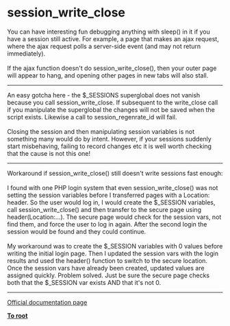 # session_write_close



You can have interesting fun debugging anything with sleep() in it if you have a session still active.  For example, a page that makes an ajax request, where the ajax request polls a server-side event (and may not return immediately).<br><br>If the ajax function doesn&apos;t do session_write_close(), then your outer page will appear to hang, and opening other pages in new tabs will also stall.  

---

An easy gotcha here - the $_SESSIONS superglobal does not vanish because you call session_write_close.  If subsequent to the write_close call if you manipulate the superglobal the changes will not be saved when the script exists.  Likewise a call to session_regenrate_id will fail.<br><br>Closing the session and then manipulating session variables is not something many would do by intent.  However, if your sessions suddenly start misbehaving, failing to record changes etc it is well worth checking that the cause is not this one!  

---

Workaround if session_write_close() still doesn&apos;t write sessions fast enough:<br><br>I found with one PHP login system that even session_write_close() was not setting the session variables before I transferred pages with a Location: header.  So the user would log in, I would create the $_SESSION variables, call session_write_close() and then transfer to the secure page using header(Location:...).  The secure page would check for the session vars, not find them, and force the user to log in again.  After the second login the session would be found and they could continue.<br><br>My workaround was to create the $_SESSION variables with 0 values before writing the initial login page.  Then I updated the session vars with the login results and used the header() function to switch to the secure location.  Once the session vars have already been created, updated values are assigned quickly.  Problem solved.  Just be sure the secure page checks both that the $_SESSION var exists AND that it&apos;s not 0.  

---

[Official documentation page](https://www.php.net/manual/en/function.session-write-close.php)

**[To root](/README.md)**